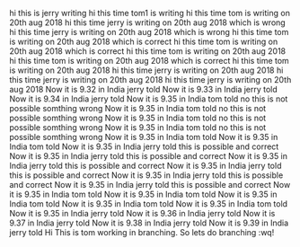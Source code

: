 
hi this is jerry writing
hi this time tom1 is writing
hi this time tom  is writing on 20th  aug 2018
hi this time jerry  is writing on 20th  aug 2018 which is wrong
hi this time jerry  is writing on 20th  aug 2018 which is wrong
hi this time tom  is writing on 20th  aug 2018 which is correct
hi this time tom  is writing on 20th  aug 2018 which is correct
hi this time tom  is writing on 20th  aug 2018
hi this time tom  is writing on 20th  aug 2018 which is correct 
hi this time tom  is writing on 20th  aug 2018
hi this time jerry  is writing on 20th  aug 2018
hi this time jerry  is writing on 20th  aug 2018
hi this time jerry  is writing on 20th  aug 2018
Now it is 9.32 in India jerry told
Now it is 9.33 in India jerry told
Now it is 9.34 in India jerry told
Now it is 9.35 in India tom told no this is not possible somthing wrong
Now it is 9.35 in India tom told no this is not possible somthing wrong
Now it is 9.35 in India tom told no this is not possible somthing wrong
Now it is 9.35 in India tom told no this is not possible somthing wrong
Now it is 9.35 in India tom told
Now it is 9.35 in India tom told
Now it is 9.35 in India jerry told this is possible and correct
Now it is 9.35 in India jerry told this is possible and correct
Now it is 9.35 in India jerry told this is possible and correct
Now it is 9.35 in India jerry told this is possible and correct
Now it is 9.35 in India jerry told this is possible and correct
Now it is 9.35 in India jerry told this is possible and correct
Now it is 9.35 in India tom told
Now it is 9.35 in India tom told
Now it is 9.35 in India tom told
Now it is 9.35 in India tom told
Now it is 9.35 in India tom told
Now it is 9.35 in India jerry told
Now it is 9.36 in India jerry told
Now it is 9.37 in India jerry told
Now it is 9.38 in India jerry told
Now it is 9.39 in India jerry told
Hi This is tom working in branching. So lets do branching
:wq!


